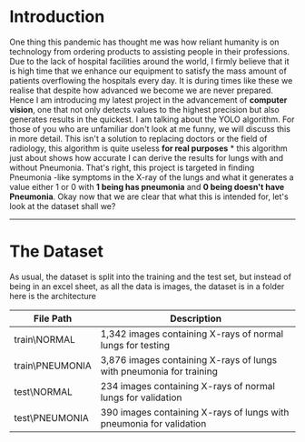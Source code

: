 # Introduction
One thing this pandemic has thought me was how reliant humanity is on technology from ordering products to assisting people in their professions. Due to the lack of hospital facilities around the world, I firmly believe that it is high time that we enhance our equipment to satisfy the mass amount of patients overflowing the hospitals every day. It is during times like these we realise that despite how advanced we become we are never prepared. Hence I am introducing my latest project in the advancement of **computer vision**, one that not only detects values to the highest precision but also generates results in the quickest. I am talking about the YOLO algorithm. For those of you who are unfamiliar don't look at me funny, we will discuss this in more detail. This isn't a solution to replacing doctors or the field of radiology, this algorithm is quite useless **for real purposes** * this algorithm just about shows how accurate I can derive the results for lungs with and without Pneumonia. That's right, this project is targeted in finding Pneumonia -like symptoms in the X-ray of the lungs and what it generates a value either 1 or 0 with **1 being has pneumonia** and **0 being doesn't have Pneumonia**. Okay now that we are clear that what this is intended for, let's look at the dataset shall we?


---

# The Dataset
As usual, the dataset is split into the training and the test set, but instead of being in an excel sheet, as all the data is images, the dataset is in a folder here is the architecture

|   File Path    | Description |
| ----------- | ----------- |
| train\NORMAL      | 1,342 images containing X-rays of normal lungs for testing     |
| train\PNEUMONIA   | 3,876 images containing X-rays of lungs with pneumonia for training        |
| test\NORMAL      | 234  images containing X-rays of normal lungs for validation     |
| test\PNEUMONIA   | 390 images containing X-rays of lungs with pneumonia for validation       |
